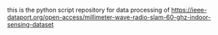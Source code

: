 this is the python script repository for data processing of https://ieee-dataport.org/open-access/millimeter-wave-radio-slam-60-ghz-indoor-sensing-dataset
